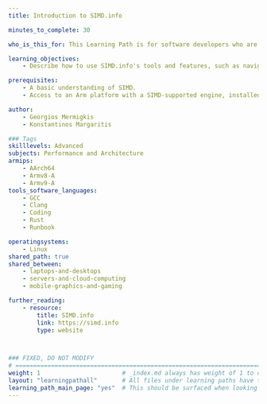 ```yaml
---
title: Introduction to SIMD.info

minutes_to_complete: 30

who_is_this_for: This Learning Path is for software developers who are interested in porting SIMD code across Arm platforms.

learning_objectives: 
    - Describe how to use SIMD.info's tools and features, such as navigation, search, and comparison, to simplify the process of finding equivalent SIMD intrinsics between architectures to improve code portability.

prerequisites:
    - A basic understanding of SIMD.
    - Access to an Arm platform with a SIMD-supported engine, installed with recent versions of a C compiler such as Clang or GCC.

author: 
    - Georgios Mermigkis
    - Konstantinos Margaritis

### Tags
skilllevels: Advanced
subjects: Performance and Architecture
armips:
    - AArch64
    - Armv8-A
    - Armv9-A
tools_software_languages:
    - GCC
    - Clang
    - Coding
    - Rust
    - Runbook

operatingsystems:
    - Linux
shared_path: true
shared_between:
    - laptops-and-desktops
    - servers-and-cloud-computing
    - mobile-graphics-and-gaming

further_reading:
    - resource:
        title: SIMD.info
        link: https://simd.info
        type: website



### FIXED, DO NOT MODIFY
# ================================================================================
weight: 1                       # _index.md always has weight of 1 to order correctly
layout: "learningpathall"       # All files under learning paths have this same wrapper
learning_path_main_page: "yes"  # This should be surfaced when looking for related content. Only set for _index.md of learning path content.
---
```


